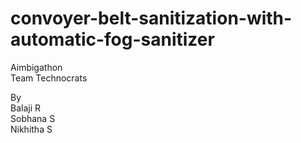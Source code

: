 # convoyer-belt-sanitization-with-automatic-fog-sanitizer
Aimbigathon <br>
Team Technocrats<br>

By <br>
Balaji R<br>
Sobhana S<br>
Nikhitha S
